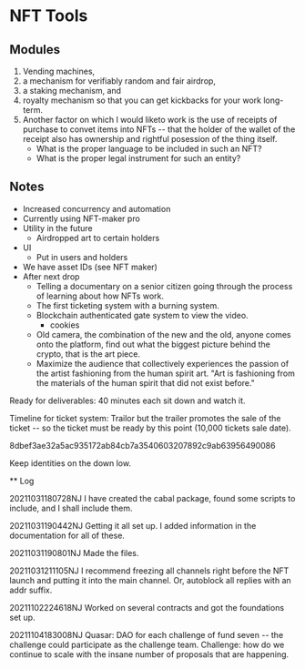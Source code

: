 # NFT Tools

## Modules

 1. Vending machines, 
 2. a mechanism for verifiably random and fair airdrop, 
 3. a staking mechanism, and 
 4. royalty mechanism so that you can get kickbacks for your work
    long-term.
 5. Another factor on which I would liketo work is the use of receipts
    of purchase to convet items into NFTs -- that the holder of the
    wallet of the receipt also has ownership and rightful posession of
    the thing itself.
     * What is the proper language to be included in such an NFT?
     * What is the proper legal instrument for such an entity?
	
## Notes

 * Increased concurrency and automation
 * Currently using NFT-maker pro
 * Utility in the future
	* Airdropped art to certain holders
 * UI
	* Put in users and holders
 * We have asset IDs (see NFT maker)
 * After next drop
    * Telling a documentary on a senior citizen going through the
      process of learning about how NFTs work.
    * The first ticketing system with a burning system. 
    * Blockchain authenticated gate system to view the video.
	   * cookies
    * Old camera, the combination of the new and the old, anyone comes
      onto the platform, find out what the biggest picture behind the
      crypto, that is the art piece.
    * Maximize the audience that collectively experiences the passion
      of the artist fashioning from the human spirit art. "Art is
      fashioning from the materials of the human spirit that did not
      exist before."

Ready for deliverables: 40 minutes each sit down and watch it.

Timeline for ticket system: Trailor but the trailer promotes the sale
of the ticket -- so the ticket must be ready by this point (10,000
tickets sale date).

8dbef3ae32a5ac935172ab84cb7a3540603207892c9ab63956490086

Keep identities on the down low.

** Log

20211031180728NJ I have created the cabal package, found some scripts
to include, and I shall include them.

20211031190442NJ Getting it all set up. I added information in the documentation for all of these.

20211031190801NJ Made the files.

20211031211105NJ I recommend freezing all channels right before the
NFT launch and putting it into the main channel. Or, autoblock all
replies with an addr suffix.

20211102224618NJ Worked on several contracts and got the foundations set up.

20211104183008NJ Quasar: DAO for each challenge of fund seven -- the
challenge could participate as the challenge team. Challenge: how do
we continue to scale with the insane number of proposals that are
happening. 

